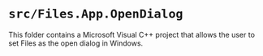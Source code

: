 # `src/Files.App.OpenDialog`

This folder contains a Microsoft Visual C++ project that allows the user to set Files as the open dialog in Windows.
